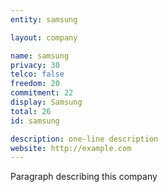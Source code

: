```yaml
---
entity: samsung

layout: company

name: samsung
privacy: 30
telco: false
freedom: 20
commitment: 22
display: Samsung
total: 26
id: samsung

description: one-line description
website: http://example.com
---
```


Paragraph describing this company
